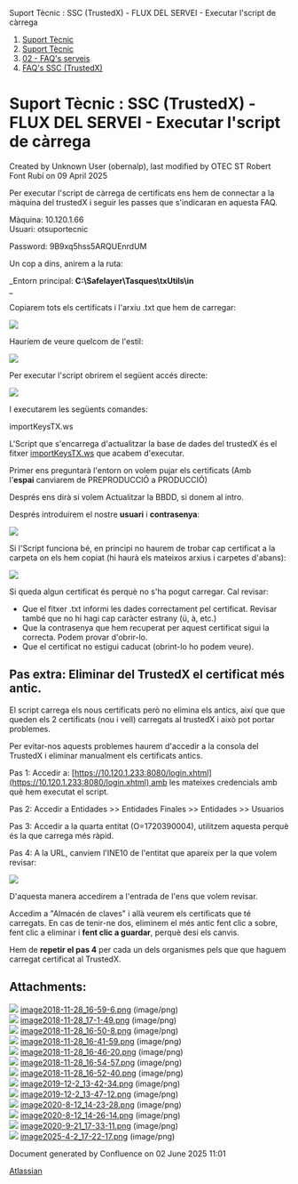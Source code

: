 Suport Tècnic : SSC (TrustedX) - FLUX DEL SERVEI - Executar l'script de càrrega  

1.  [Suport Tècnic](index.md)
2.  [Suport Tècnic](13893782.md)
3.  [02 - FAQ's serveis](26313393.md)
4.  [FAQ's SSC (TrustedX)](28705605.md)

Suport Tècnic : SSC (TrustedX) - FLUX DEL SERVEI - Executar l'script de càrrega
===============================================================================

Created by Unknown User (obernalp), last modified by OTEC ST Robert Font Rubí on 09 April 2025

Per executar l'script de càrrega de certificats ens hem de connectar a la màquina del trustedX i seguir les passes que s'indicaran en aquesta FAQ.

Màquina: 10.120.1.66  
Usuari: otsuportecnic

Password: 9B9xq5hss5ARQUEnrdUM

Un cop a dins, anirem a la ruta:

_Entorn principal: **C:\\Safelayer\\Tasques\\txUtils\\in**  
_

Copiarem tots els certificats i l'arxiu .txt que hem de carregar:

![](attachments/26313647/26317427.png)

Hauríem de veure quelcom de l'estil:

![](attachments/26313647/26317428.png)

  

Per executar l'script obrirem el següent accés directe:

![](attachments/26313647/41518628.png)

I executarem les següents comandes:

importKeysTX.ws

  
L'Script que s'encarrega d'actualitzar la base de dades del trustedX és el fitxer [importKeysTX.ws](http://importkeystx.ws/) que acabem d'executar.

Primer ens preguntarà l'entorn on volem pujar els certificats (Amb l'**espai** canviarem de PREPRODUCCIÓ a PRODUCCIÓ)

Després ens dirà si volem Actualitzar la BBDD, si donem al intro.

Després introduirem el nostre **usuari** i **contrasenya**:

![](attachments/26313647/26317431.png)

Si l'Script funciona bé, en principi no haurem de trobar cap certificat a la carpeta on els hem copiat (hi haurà els mateixos arxius i carpetes d'abans):

![](attachments/26313647/26317406.png)

  

Si queda algun certificat és perquè no s'ha pogut carregar. Cal revisar:

  

*   Que el fitxer .txt informi les dades correctament pel certificat. Revisar també que no hi hagi cap caràcter estrany (ü, à, etc.)
*   Que la contrasenya que hem recuperat per aquest certificat sigui la correcta. Podem provar d'obrir-lo.
*   Que el certificat no estigui caducat (obrint-lo ho podem veure).

  

Pas extra: Eliminar del TrustedX el certificat més antic.
---------------------------------------------------------

El script carrega els nous certificats però no elimina els antics, així que que queden els 2 certificats (nou i vell) carregats al trustedX i això pot portar problemes.

Per evitar-nos aquests problemes haurem d'accedir a la consola del TrustedX i eliminar manualment els certificats antics.

Pas 1: Accedir a: [https://10.120.1.233:8080/login.xhtml](https://10.120.1.233:8080/login.xhtml) amb les mateixes credencials amb què hem executat el script.

Pas 2: Accedir a Entidades >> Entidades Finales >> Entidades >> Usuarios

Pas 3: Accedir a la quarta entitat (O=1720390004), utilitzem aquesta perquè és la que carrega més ràpid.

Pas 4: A la URL, canviem l'INE10 de l'entitat que apareix per la que volem revisar:

![](attachments/26313647/128647291.png)

D'aquesta manera accedirem a l'entrada de l'ens que volem revisar.

Accedim a "Almacén de claves" i allà veurem els certificats que té carregats. En cas de tenir-ne dos, eliminem el més antic fent clic a sobre, fent clic a eliminar i **fent clic a guardar**, perquè desi els canvis.

  

Hem de **repetir el pas 4** per cada un dels organismes pels que que haguem carregat certificat al TrustedX.

  

Attachments:
------------

![](images/icons/bullet_blue.gif) [image2018-11-28\_16-59-6.png](attachments/26313647/26317431.png) (image/png)  
![](images/icons/bullet_blue.gif) [image2018-11-28\_17-1-49.png](attachments/26313647/26317406.png) (image/png)  
![](images/icons/bullet_blue.gif) [image2018-11-28\_16-50-8.png](attachments/26313647/26317427.png) (image/png)  
![](images/icons/bullet_blue.gif) [image2018-11-28\_16-41-59.png](attachments/26313647/26317432.png) (image/png)  
![](images/icons/bullet_blue.gif) [image2018-11-28\_16-46-20.png](attachments/26313647/26317433.png) (image/png)  
![](images/icons/bullet_blue.gif) [image2018-11-28\_16-54-57.png](attachments/26313647/26317429.png) (image/png)  
![](images/icons/bullet_blue.gif) [image2018-11-28\_16-52-40.png](attachments/26313647/26317428.png) (image/png)  
![](images/icons/bullet_blue.gif) [image2019-12-2\_13-42-34.png](attachments/26313647/30868182.png) (image/png)  
![](images/icons/bullet_blue.gif) [image2019-12-2\_13-47-12.png](attachments/26313647/30868184.png) (image/png)  
![](images/icons/bullet_blue.gif) [image2020-8-12\_14-23-28.png](attachments/26313647/41518627.png) (image/png)  
![](images/icons/bullet_blue.gif) [image2020-8-12\_14-26-14.png](attachments/26313647/41518628.png) (image/png)  
![](images/icons/bullet_blue.gif) [image2020-9-21\_17-33-11.png](attachments/26313647/41519124.png) (image/png)  
![](images/icons/bullet_blue.gif) [image2025-4-2\_17-22-17.png](attachments/26313647/128647291.png) (image/png)  

Document generated by Confluence on 02 June 2025 11:01

[Atlassian](http://www.atlassian.com/)